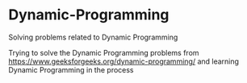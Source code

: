 # Dynamic-Programming
Solving problems related to Dynamic Programming

Trying to solve the Dynamic Programming problems from https://www.geeksforgeeks.org/dynamic-programming/
and learning Dynamic Programming in the process

